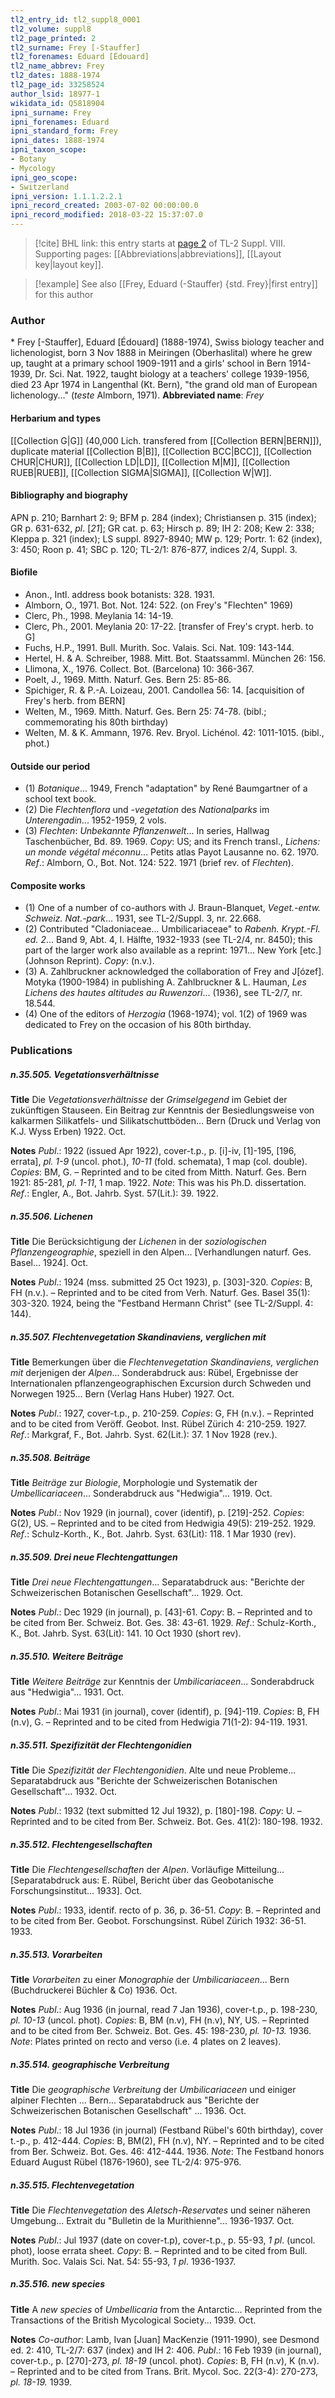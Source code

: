 ```yaml
---
tl2_entry_id: tl2_suppl8_0001
tl2_volume: suppl8
tl2_page_printed: 2
tl2_surname: Frey [-Stauffer]
tl2_forenames: Eduard [Édouard]
tl2_name_abbrev: Frey
tl2_dates: 1888-1974
tl2_page_id: 33258524
author_lsid: 18977-1
wikidata_id: Q5818904
ipni_surname: Frey
ipni_forenames: Eduard
ipni_standard_form: Frey
ipni_dates: 1888-1974
ipni_taxon_scope: 
- Botany
- Mycology
ipni_geo_scope: 
- Switzerland
ipni_version: 1.1.1.2.2.1
ipni_record_created: 2003-07-02 00:00:00.0
ipni_record_modified: 2018-03-22 15:37:07.0
---
```



> [!cite] BHL link: this entry starts at [page 2](https://www.biodiversitylibrary.org/page/33258524) of TL-2 Suppl. VIII.
> Supporting pages: [[Abbreviations|abbreviations]], [[Layout key|layout key]].

> [!example] See also [[Frey, Eduard (-Stauffer) {std. Frey}|first entry]] for this author

### Author

\* Frey \[-Stauffer\], Eduard \[Édouard\] (1888-1974), Swiss biology teacher and lichenologist, born 3 Nov 1888 in Meiringen (Oberhaslital) where he grew up, taught at a primary school 1909-1911 and a girls' school in Bern 1914-1939, Dr. Sci. Nat. 1922, taught biology at a teachers' college 1939-1956, died 23 Apr 1974 in Langenthal (Kt. Bern), "the grand old man of European lichenology..." (*teste* Almborn, 1971). 
**Abbreviated name**: *Frey*

#### Herbarium and types

[[Collection G|G]] (40,000 Lich. transfered from [[Collection BERN|BERN]]), duplicate material [[Collection B|B]], [[Collection BCC|BCC]], [[Collection CHUR|CHUR]], [[Collection LD|LD]], [[Collection M|M]], [[Collection RUEB|RUEB]], [[Collection SIGMA|SIGMA]], [[Collection W|W]].

#### Bibliography and biography

APN p. 210; Barnhart 2: 9; BFM p. 284 (index); Christiansen p. 315 (index); GR p. 631-632, *pl*. \[*21*\]; GR cat. p. 63; Hirsch p. 89; IH 2: 208; Kew 2: 338; Kleppa p. 321 (index); LS suppl. 8927-8940; MW p. 129; Portr. 1: 62 (index), 3: 450; Roon p. 41; SBC p. 120; TL-2/1: 876-877, indices 2/4, Suppl. 3.

#### Biofile

- Anon., Intl. address book botanists: 328. 1931.
- Almborn, O., 1971. Bot. Not. 124: 522. (on Frey's "Flechten" 1969)
- Clerc, Ph., 1998. Meylania 14: 14-19.
- Clerc, Ph., 2001. Meylania 20: 17-22. \[transfer of Frey's crypt. herb. to G\]
- Fuchs, H.P., 1991. Bull. Murith. Soc. Valais. Sci. Nat. 109: 143-144.
- Hertel, H. & A. Schreiber, 1988. Mitt. Bot. Staatssamml. München 26: 156.
- Llimona, X., 1976. Collect. Bot. (Barcelona) 10: 366-367.
- Poelt, J., 1969. Mitth. Naturf. Ges. Bern 25: 85-86.
- Spichiger, R. & P.-A. Loizeau, 2001. Candollea 56: 14. \[acquisition of Frey's herb. from BERN\]
- Welten, M., 1969. Mitth. Naturf. Ges. Bern 25: 74-78. (bibl.; commemorating his 80th birthday)
- Welten, M. & K. Ammann, 1976. Rev. Bryol. Lichénol. 42: 1011-1015. (bibl., phot.)

#### Outside our period

- (1) *Botanique*... 1949, French "adaptation" by René Baumgartner of a school text book.
- (2) Die *Flechtenflora* und -*vegetation* des *Nationalparks* im *Unterengadin*... 1952-1959, 2 vols.
- (3) *Flechten*: *Unbekannte Pflanzenwelt*... In series, Hallwag Taschenbücher, Bd. 89. 1969. *Copy*: US; and its French transl., *Lichens: un monde végétal méconnu*... Petits atlas Payot Lausanne no. 62. 1970. *Ref*.: Almborn, O., Bot. Not. 124: 522. 1971 (brief rev. of *Flechten*).

#### Composite works

- (1) One of a number of co-authors with J. Braun-Blanquet, *Veget.-entw. Schweiz. Nat.-park*... 1931, see TL-2/Suppl. 3, nr. 22.668.
- (2) Contributed "Cladoniaceae... Umbilicariaceae" to *Rabenh. Krypt.-Fl. ed. 2*... Band 9, Abt. 4, I. Hälfte, 1932-1933 (see TL-2/4, nr. 8450); this part of the larger work also available as a reprint: 1971... New York \[etc.\] (Johnson Reprint). *Copy*: (n.v.).
- (3) A. Zahlbruckner acknowledged the collaboration of Frey and J\[ózef\]. Motyka (1900-1984) in publishing A. Zahlbruckner & L. Hauman, *Les Lichens des hautes altitudes au Ruwenzori*... (1936), see TL-2/7, nr. 18.544.
- (4) One of the editors of *Herzogia* (1968-1974); vol. 1(2) of 1969 was dedicated to Frey on the occasion of his 80th birthday.

### Publications

##### n.35.505. Vegetationsverhältnisse

**Title**
Die *Vegetationsverhältnisse* der *Grimselgegend* im Gebiet der zukünftigen Stauseen. Ein Beitrag zur Kenntnis der Besiedlungsweise von kalkarmen Silikatfels- und Silikatschuttböden... Bern (Druck und Verlag von K.J. Wyss Erben) 1922. Oct.

**Notes**
*Publ*.: 1922 (issued Apr 1922), cover-t.p., p. \[i\]-iv, \[1\]-195, \[196, errata\], *pl. 1-9* (uncol. phot.), *10-11* (fold. schemata), 1 map (col. double). *Copies*: BM, G. – Reprinted and to be cited from Mitth. Naturf. Ges. Bern 1921: 85-281, *pl. 1-11*, 1 map. 1922.
*Note*: This was his Ph.D. dissertation.
*Ref*.: Engler, A., Bot. Jahrb. Syst. 57(Lit.): 39. 1922.

##### n.35.506. Lichenen

**Title**
Die Berücksichtigung der *Lichenen* in der *soziologischen Pflanzengeographie*, speziell in den Alpen... \[Verhandlungen naturf. Ges. Basel... 1924\]. Oct.

**Notes**
*Publ*.: 1924 (mss. submitted 25 Oct 1923), p. \[303\]-320. *Copies*: B, FH (n.v.). – Reprinted and to be cited from Verh. Naturf. Ges. Basel 35(1): 303-320. 1924, being the "Festband Hermann Christ" (see TL-2/Suppl. 4: 144).

##### n.35.507. Flechtenvegetation Skandinaviens, verglichen mit

**Title**
Bemerkungen über die *Flechtenvegetation Skandinaviens, verglichen mit* derjenigen der *Alpen*... Sonderabdruck aus: Rübel, Ergebnisse der Internationalen pflanzengeographischen Excursion durch Schweden und Norwegen 1925... Bern (Verlag Hans Huber) 1927. Oct.

**Notes**
*Publ*.: 1927, cover-t.p., p. 210-259. *Copies*: G, FH (n.v.). – Reprinted and to be cited from Veröff. Geobot. Inst. Rübel Zürich 4: 210-259. 1927.
*Ref*.: Markgraf, F., Bot. Jahrb. Syst. 62(Lit.): 37. 1 Nov 1928 (rev.).

##### n.35.508. Beiträge

**Title**
*Beiträge* zur *Biologie*, Morphologie und Systematik der *Umbellicariaceen*... Sonderabdruck aus "Hedwigia"... 1919. Oct.

**Notes**
*Publ*.: Nov 1929 (in journal), cover (identif), p. \[219\]-252. *Copies*: G(2), US. – Reprinted and to be cited from Hedwigia 49(5): 219-252. 1929.
*Ref*.: Schulz-Korth., K., Bot. Jahrb. Syst. 63(Lit): 118. 1 Mar 1930 (rev).

##### n.35.509. Drei neue Flechtengattungen

**Title**
*Drei neue Flechtengattungen*... Separatabdruck aus: "Berichte der Schweizerischen Botanischen Gesellschaft"... 1929. Oct.

**Notes**
*Publ*.: Dec 1929 (in journal), p. \[43\]-61. *Copy*: B. – Reprinted and to be cited from Ber. Schweiz. Bot. Ges. 38: 43-61. 1929.
*Ref*.: Schulz-Korth., K., Bot. Jahrb. Syst. 63(Lit): 141. 10 Oct 1930 (short rev).

##### n.35.510. Weitere Beiträge

**Title**
*Weitere Beiträge* zur Kenntnis der *Umbilicariaceen*... Sonderabdruck aus "Hedwigia"... 1931. Oct.

**Notes**
*Publ*.: Mai 1931 (in journal), cover (identif), p. \[94\]-119. *Copies*: B, FH (n.v), G. – Reprinted and to be cited from Hedwigia 71(1-2): 94-119. 1931.

##### n.35.511. Spezifizität der Flechtengonidien

**Title**
Die *Spezifizität der Flechtengonidien*. Alte und neue Probleme... Separatabdruck aus "Berichte der Schweizerischen Botanischen Gesellschaft"... 1932. Oct.

**Notes**
*Publ*.: 1932 (text submitted 12 Jul 1932), p. \[180\]-198. *Copy*: U. – Reprinted and to be cited from Ber. Schweiz. Bot. Ges. 41(2): 180-198. 1932.

##### n.35.512. Flechtengesellschaften

**Title**
Die *Flechtengesellschaften* der *Alpen*. Vorläufige Mitteilung... \[Separatabdruck aus: E. Rübel, Bericht über das Geobotanische Forschungsinstitut... 1933\]. Oct.

**Notes**
*Publ*.: 1933, identif. recto of p. 36, p. 36-51. *Copy*: B. – Reprinted and to be cited from Ber. Geobot. Forschungsinst. Rübel Zürich 1932: 36-51. 1933.

##### n.35.513. Vorarbeiten

**Title**
*Vorarbeiten* zu einer *Monographie* der *Umbilicariaceen*... Bern (Buchdruckerei Büchler & Co) 1936. Oct.

**Notes**
*Publ*.: Aug 1936 (in journal, read 7 Jan 1936), cover-t.p., p. 198-230, *pl. 10-13* (uncol. phot). *Copies*: B, BM (n.v), FH (n.v), NY, US. – Reprinted and to be cited from Ber. Schweiz. Bot. Ges. 45: 198-230, *pl. 10-13.* 1936.
*Note*: Plates printed on recto and verso (i.e. 4 plates on 2 leaves).

##### n.35.514. geographische Verbreitung

**Title**
Die *geographische Verbreitung* der *Umbilicariaceen* und einiger alpiner Flechten ... Bern... Separatabdruck aus "Berichte der Schweizerischen Botanischen Gesellschaft" ... 1936. Oct.

**Notes**
*Publ*.: 18 Jul 1936 (in journal) (Festband Rübel's 60th birthday), cover t.-p., p. 412-444.
*Copies*: B, BM(2), FH (n.v), NY. – Reprinted and to be cited from Ber. Schweiz. Bot. Ges. 46: 412-444. 1936.
*Note*: The Festband honors Eduard August Rübel (1876-1960), see TL-2/4: 975-976.

##### n.35.515. Flechtenvegetation

**Title**
Die *Flechtenvegetation* des *Aletsch-Reservates* und seiner näheren Umgebung... Extrait du "Bulletin de la Murithienne"... 1936-1937. Oct.

**Notes**
*Publ*.: Jul 1937 (date on cover-t.p), cover-t.p., p. 55-93, *1 pl*. (uncol. phot), loose errata sheet. *Copy*: B. – Reprinted and to be cited from Bull. Murith. Soc. Valais Sci. Nat. 54: 55-93, *1 pl*. 1936-1937.

##### n.35.516. new species

**Title**
A *new species* of *Umbellicaria* from the Antarctic... Reprinted from the Transactions of the British Mycological Society... 1939. Oct.

**Notes**
*Co-author*: Lamb, Ivan \[Juan\] MacKenzie (1911-1990), see Desmond ed. 2: 410, TL-2/7: 637 (index) and IH 2: 406.
*Publ*.: 16 Feb 1939 (in journal), cover-t.p., p. \[270\]-273, *pl. 18-19* (uncol. phot). *Copies*: B, FH (n.v), K (n.v). – Reprinted and to be cited from Trans. Brit. Mycol. Soc. 22(3-4): 270-273, *pl. 18-19.* 1939.

